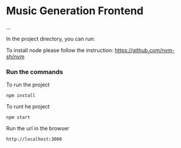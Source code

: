# Music Generation Frontend
...


In the project directory, you can run:

To install node please follow the instruction: https://github.com/nvm-sh/nvm

### Run the commands 
To run the project
```
npm install
```

To runt he project
```
npm start
```

Run the url in the browser
```
http://localhost:3000
```


